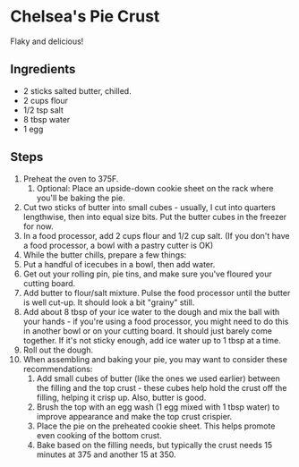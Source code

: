 Chelsea's Pie Crust
=======================================
Flaky and delicious!

Ingredients
-----------
* 2 sticks salted butter, chilled.
* 2 cups flour
* 1/2 tsp salt
* 8 tbsp water
* 1 egg

Steps
-----
1. Preheat the oven to 375F.
    1. Optional: Place an upside-down cookie sheet on the rack where you'll be baking the pie.
2. Cut two sticks of butter into small cubes - usually, I cut into quarters lengthwise, then into equal size bits. Put the butter cubes in the freezer for now.
3. In a food processor, add 2 cups flour and 1/2 cup salt. (If you don't have a food processor, a bowl with a pastry cutter is OK)
4. While the butter chills, prepare a few things:
  1. Put a handful of icecubes in a bowl, then add water.
  2. Get out your rolling pin, pie tins, and make sure you've floured your cutting board.
5. Add butter to flour/salt mixture. Pulse the food processor until the butter is well cut-up. It should look a bit "grainy" still.
6. Add about 8 tbsp of your ice water to the dough and mix the ball with your hands - if you're using a food processor, you might need to do this in another bowl or on your cutting board. It should just barely come together. If it's not sticky enough, add ice water up to 1 tbsp at a time.
7. Roll out the dough.
8. When assembling and baking your pie, you may want to consider these recommendations:
    1. Add small cubes of butter (like the ones we used earlier) between the filling and the top crust - these cubes help hold the crust off the filling, helping it crisp up. Also, butter is good.
    2. Brush the top with an egg wash (1 egg mixed with 1 tbsp water) to improve appearance and make the top crust crispier.
    3. Place the pie on the preheated cookie sheet. This helps promote even cooking of the bottom crust.
    4. Bake based on the filling needs, but typically the crust needs 15 minutes at 375 and another 15 at 350.